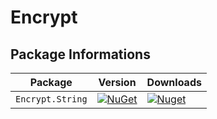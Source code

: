# Encrypt




## Package Informations

| Package |  Version | Downloads |
| ------- | ----- | ----- |
| `Encrypt.String` | [![NuGet](https://img.shields.io/nuget/v/Encrypt.String.svg)](https://nuget.org/packages/Encrypt.String) | [![Nuget](https://img.shields.io/nuget/dt/Encrypt.String.svg)](https://nuget.org/packages/Encrypt.String) |

